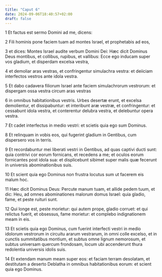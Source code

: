 ```yaml
---
title: "Caput 6"
date: 2024-09-06T18:40:57+02:00
draft: false
---
```




1 Et factus est sermo Domini ad me, dicens:

2 Fili hominis pone faciem tuam ad montes Israel, et prophetabis ad eos,

3 et dices: Montes Israel audite verbum Domini Dei: Hæc dicit Dominus Deus montibus, et collibus, rupibus, et vallibus: Ecce ego inducam super vos gladium, et disperdam excelsa vestra,

4 et demoliar aras vestras, et confringentur simulachra vestra: et deiiciam interfectos vestros ante idola vestra.

5 Et dabo cadavera filiorum Israel ante faciem simulachrorum vestrorum: et dispergam ossa vestra circum aras vestras

6 in omnibus habitationibus vestris. Urbes desertæ erunt, et excelsa demolientur, et dissipabuntur: et interibunt aræ vestræ, et confringentur: et cessabunt idola vestra, et conterentur delubra vestra, et delebuntur opera vestra.

7 Et cadet interfectus in medio vestri: et scietis quia ego sum Dominus.

8 Et relinquam in vobis eos, qui fugerint gladium in Gentibus, cum dispersero vos in terris.

9 Et recordabuntur mei liberati vestri in Gentibus, ad quas captivi ducti sunt: quia contrivi cor eorum fornicans, et recedens a me; et oculos eorum fornicantes post idola sua: et displicebunt sibimet super malis quæ fecerunt in universis abominationibus suis.

10 Et scient quia ego Dominus non frustra locutus sum ut facerem eis malum hoc.

11 Hæc dicit Dominus Deus: Percute manum tuam, et allide pedem tuum, et dic: Heu, ad omnes abominationes malorum domus Israel: quia gladio, fame, et peste ruituri sunt.

12 Qui longe est, peste morietur: qui autem prope, gladio corruet: et qui relictus fuerit, et obsessus, fame morietur: et complebo indignationem meam in eis.

13 Et scietis quia ego Dominus, cum fuerint interfecti vestri in medio idolorum vestrorum in circuitu ararum vestrarum, in omni colle excelso, et in cunctis summitatibus montium, et subtus omne lignum nemorosum, et subtus universam quercum frondosam, locum ubi accenderunt thura redolentia universis idolis suis.

14 Et extendam manum meam super eos: et faciam terram desolatam, et destitutam a deserto Deblatha in omnibus habitationibus eorum: et scient quia ego Dominus.

